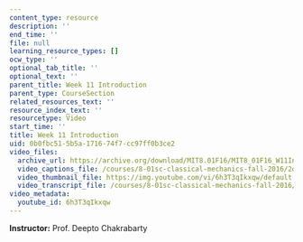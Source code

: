```yaml
---
content_type: resource
description: ''
end_time: ''
file: null
learning_resource_types: []
ocw_type: ''
optional_tab_title: ''
optional_text: ''
parent_title: Week 11 Introduction
parent_type: CourseSection
related_resources_text: ''
resource_index_text: ''
resourcetype: Video
start_time: ''
title: Week 11 Introduction
uid: 0b0fbc51-5b5a-1716-74f7-cc97ff0b3ce2
video_files:
  archive_url: https://archive.org/download/MIT8.01F16/MIT8_01F16_W11Intro_360p.mp4
  video_captions_file: /courses/8-01sc-classical-mechanics-fall-2016/2df7258ad4dc5c21ba1b9522d896a82a_6h3T3qIkxqw.vtt
  video_thumbnail_file: https://img.youtube.com/vi/6h3T3qIkxqw/default.jpg
  video_transcript_file: /courses/8-01sc-classical-mechanics-fall-2016/991d20d04cad0f5816e7aba1b8a7c27b_6h3T3qIkxqw.pdf
video_metadata:
  youtube_id: 6h3T3qIkxqw
---
```


**Instructor:** Prof. Deepto Chakrabarty

